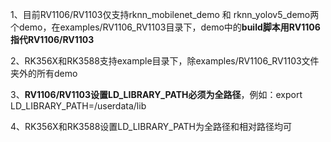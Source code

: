 1、目前RV1106/RV1103仅支持rknn_mobilenet_demo 和 rknn_yolov5_demo两个demo，在examples/RV1106_RV1103目录下，demo中的**build脚本用RV1106指代RV1106/RV1103**

2、RK356X和RK3588支持example目录下，除examples/RV1106_RV1103文件夹外的所有demo

3、**RV1106/RV1103设置LD_LIBRARY_PATH必须为全路径**，例如：export LD_LIBRARY_PATH=/userdata/lib

4、RK356X和RK3588设置LD_LIBRARY_PATH为全路径和相对路径均可

